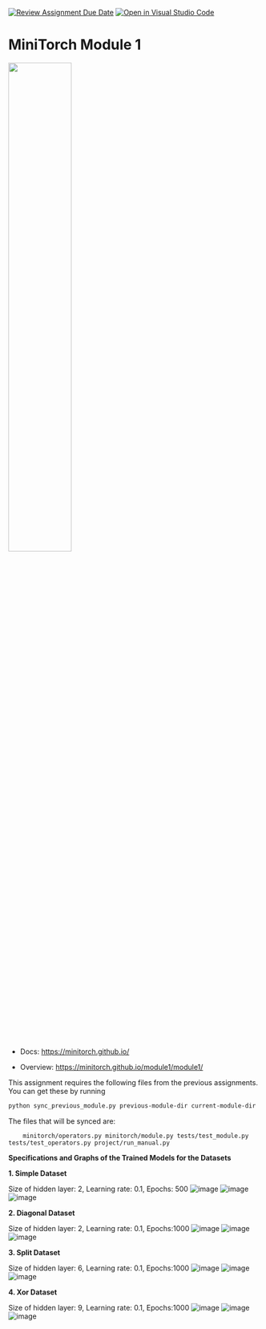 [![Review Assignment Due Date](https://classroom.github.com/assets/deadline-readme-button-24ddc0f5d75046c5622901739e7c5dd533143b0c8e959d652212380cedb1ea36.svg)](https://classroom.github.com/a/KaAmP7Zd)
[![Open in Visual Studio Code](https://classroom.github.com/assets/open-in-vscode-718a45dd9cf7e7f842a935f5ebbe5719a5e09af4491e668f4dbf3b35d5cca122.svg)](https://classroom.github.com/online_ide?assignment_repo_id=11856804&assignment_repo_type=AssignmentRepo)
# MiniTorch Module 1

<img src="https://minitorch.github.io/minitorch.svg" width="50%">

* Docs: https://minitorch.github.io/

* Overview: https://minitorch.github.io/module1/module1/

This assignment requires the following files from the previous assignments. You can get these by running

```bash
python sync_previous_module.py previous-module-dir current-module-dir
```

The files that will be synced are:

        minitorch/operators.py minitorch/module.py tests/test_module.py tests/test_operators.py project/run_manual.py


**Specifications and Graphs of the Trained Models for the Datasets**


**1. Simple Dataset**

Size of hidden layer: 2, Learning rate: 0.1, Epochs: 500
![image](https://github.com/Cornell-Tech-ML/mle-module-1-anya-23-ct/assets/143188373/268145ea-d8ba-432c-9c71-7391b6f859a6)
![image](https://github.com/Cornell-Tech-ML/mle-module-1-anya-23-ct/assets/143188373/7bc02636-4f00-4565-8987-8c84cd4bd5e8)
![image](https://github.com/Cornell-Tech-ML/mle-module-1-anya-23-ct/assets/143188373/06c15f0d-3a2b-4461-be71-02f409a85003)


**2. Diagonal Dataset**

Size of hidden layer: 2, Learning rate: 0.1, Epochs:1000
![image](https://github.com/Cornell-Tech-ML/mle-module-1-anya-23-ct/assets/143188373/12e1b282-1d60-43ed-ad83-9d116643788f)
![image](https://github.com/Cornell-Tech-ML/mle-module-1-anya-23-ct/assets/143188373/19dc608b-dc7c-48e6-969e-6f7094928d77)
![image](https://github.com/Cornell-Tech-ML/mle-module-1-anya-23-ct/assets/143188373/43e08ecc-067a-44e2-b0ab-1da183013132)


**3. Split Dataset**

Size of hidden layer: 6, Learning rate: 0.1, Epochs:1000
![image](https://github.com/Cornell-Tech-ML/mle-module-1-anya-23-ct/assets/143188373/4d6cecc5-cace-443c-9075-19b29bfed4c2)
![image](https://github.com/Cornell-Tech-ML/mle-module-1-anya-23-ct/assets/143188373/bf0a9f09-d1bd-49bd-b425-90dd91f09b91)
![image](https://github.com/Cornell-Tech-ML/mle-module-1-anya-23-ct/assets/143188373/4421e586-b460-428c-b111-d73e57cabc6b)


**4. Xor Dataset**

Size of hidden layer: 9, Learning rate: 0.1, Epochs:1000
![image](https://github.com/Cornell-Tech-ML/mle-module-1-anya-23-ct/assets/143188373/a5e61b84-44d7-491c-8769-75c7ccde57e2)
![image](https://github.com/Cornell-Tech-ML/mle-module-1-anya-23-ct/assets/143188373/285692c9-bbf7-4b74-9b5b-1c2d0314c943)
![image](https://github.com/Cornell-Tech-ML/mle-module-1-anya-23-ct/assets/143188373/ecc2a85d-41a9-453e-a318-5d53f0a7830c)




